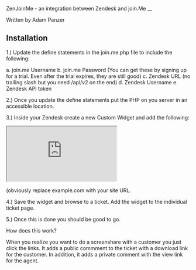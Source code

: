 ZenJoinMe - an integration between Zendesk and join.Me
__

Written by Adam Panzer

Installation
---

1.) Update the define statements in the join.me.php file to include the following:

a. join.me Username 
b. join.me Password
(You can get these by signing up for a trial. Even after the trial expires, they are still good)
c. Zendesk URL (no trailing slash but you need /api/v2 on the end)
d. Zendesk Username
e. Zendesk API token

2.) Once you update the define statements put the PHP on you server in an accessible location.

3.) Inside your Zendesk create a new Custom Widget and add the following:

<iframe id="ticketID" title={{ticket.id}} src="http://example.com/join.me.php?ticketid={{ticket.id}}"></iframe>

(obviously replace example.com with your site URL.

4.) Save the widget and browse to a ticket. Add the widget to the individual ticket page.

5.) Once this is done you should be good to go.

How does this work?

When you realize you want to do a screenshare with a customer you just click the links. It adds a public commment to the ticket with a download link for the customer. In addition, it adds a private comment with the view link for the agent. 
